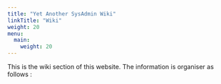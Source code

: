 ```yaml
---
title: "Yet Another SysAdmin Wiki"
linkTitle: "Wiki"
weight: 20
menu:
  main:
    weight: 20
---
```


This is the wiki section of this website. The information is organiser as follows :
